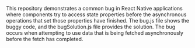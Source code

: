 This repository demonstrates a common bug in React Native applications where components try to access state properties before the asynchronous operations that set those properties have finished.  The bug.js file shows the buggy code, and the bugSolution.js file provides the solution.  The bug occurs when attempting to use data that is being fetched asynchronously before the fetch has completed.